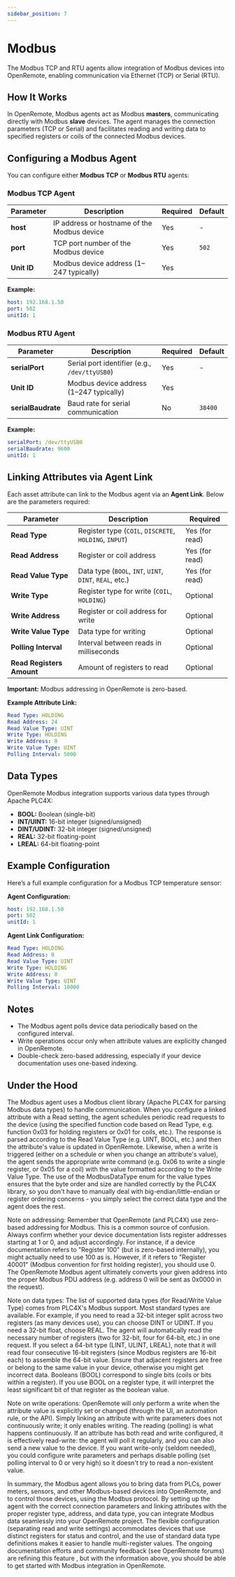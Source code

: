 ```yaml
---
sidebar_position: 7
---
```


# Modbus

The Modbus TCP and RTU agents allow integration of Modbus devices into OpenRemote, enabling communication via Ethernet (TCP) or Serial (RTU).

## How It Works

In OpenRemote, Modbus agents act as Modbus **masters**, communicating directly with Modbus **slave** devices. The agent manages the connection parameters (TCP or Serial) and facilitates reading and writing data to specified registers or coils of the connected Modbus devices.

## Configuring a Modbus Agent

You can configure either **Modbus TCP** or **Modbus RTU** agents:

### Modbus TCP Agent

| Parameter | Description                                 | Required | Default |
| --------- | ------------------------------------------- | -------- | ------- |
| **host**  | IP address or hostname of the Modbus device | Yes      | -       |
| **port**  | TCP port number of the Modbus device        | Yes      | `502`   |
| **Unit ID**          | Modbus device address (1–247 typically)                 | Yes            |


**Example:**

```yaml
host: 192.168.1.50
port: 502
unitId: 1
```

### Modbus RTU Agent

| Parameter          | Description                                  | Required | Default |
| ------------------ |----------------------------------------------| -------- | ------- |
| **serialPort**     | Serial port identifier (e.g., `/dev/ttyUSB0`) | Yes      | -       |
| **Unit ID**          | Modbus device address (1–247 typically)      | Yes            |
| **serialBaudrate** | Baud rate for serial communication           | No       | `38400` |

**Example:**

```yaml
serialPort: /dev/ttyUSB0
serialBaudrate: 9600
unitId: 1
```

## Linking Attributes via Agent Link

Each asset attribute can link to the Modbus agent via an **Agent Link**. Below are the parameters required:

| Parameter                 | Description                                            | Required       |
|---------------------------|--------------------------------------------------------|----------------|
| **Read Type**             | Register type (`COIL`, `DISCRETE`, `HOLDING`, `INPUT`) | Yes (for read) |
| **Read Address**          | Register or coil address                               | Yes (for read) |
| **Read Value Type**       | Data type (`BOOL`, `INT`, `UINT`, `DINT`, `REAL`, etc.) | Yes (for read) |
| **Write Type**            | Register type for write (`COIL`, `HOLDING`)            | Optional       |
| **Write Address**         | Register or coil address for write                     | Optional       |
| **Write Value Type**      | Data type for writing                                  | Optional       |
| **Polling Interval**      | Interval between reads in milliseconds                 | Optional       |
| **Read Registers Amount** | Amount of registers to read                   | Optional       |

**Important:** Modbus addressing in OpenRemote is zero-based.

**Example Attribute Link:**

```yaml
Read Type: HOLDING
Read Address: 24
Read Value Type: UINT
Write Type: HOLDING
Write Address: 0
Write Value Type: UINT
Polling Interval: 5000
```

## Data Types

OpenRemote Modbus integration supports various data types through Apache PLC4X:

* **BOOL:** Boolean (single-bit)
* **INT/UINT:** 16-bit integer (signed/unsigned)
* **DINT/UDINT:** 32-bit integer (signed/unsigned)
* **REAL:** 32-bit floating-point
* **LREAL:** 64-bit floating-point

## Example Configuration

Here’s a full example configuration for a Modbus TCP temperature sensor:

**Agent Configuration:**

```yaml
host: 192.168.1.50
port: 502
unitId: 1
```

**Agent Link Configuration:**

```yaml
Read Type: HOLDING
Read Address: 0
Read Value Type: UINT
Write Type: HOLDING
Write Address: 0
Write Value Type: UINT
Polling Interval: 10000

```

## Notes

* The Modbus agent polls device data periodically based on the configured interval.
* Write operations occur only when attribute values are explicitly changed in OpenRemote.
* Double-check zero-based addressing, especially if your device documentation uses one-based indexing.

## Under the Hood

The Modbus agent uses a Modbus client library (Apache PLC4X for parsing Modbus data types) to handle communication. When you configure a linked attribute with a Read setting, the agent schedules periodic read requests to the device (using the specified function code based on Read Type, e.g. function 0x03 for holding registers  or 0x01 for coils, etc.). The response is parsed according to the Read Value Type (e.g. UINT, BOOL, etc.) and then the attribute's value is updated in OpenRemote. Likewise, when a write is triggered (either on a schedule or when you change an attribute's value), the agent sends the appropriate write command (e.g. 0x06 to write a single register, or 0x05 for a coil) with the value formatted according to the Write Value Type. The use of the ModbusDataType enum for the value types ensures that the byte order and size are handled correctly by the PLC4X library, so you don't have to manually deal with big-endian/little-endian or register ordering concerns - you simply select the correct data type and the agent does the rest.

Note on addressing: Remember that OpenRemote (and PLC4X) use zero-based addressing for Modbus. This is a common source of confusion. Always confirm whether your device documentation lists register addresses starting at 1 or 0, and adjust accordingly. For instance, if a device documentation refers to "Register 100" (but is zero-based internally), you might actually need to use 100 as is. However, if it refers to "Register 40001" (Modbus convention for first holding register), you should use 0. The OpenRemote Modbus agent ultimately converts your given address into the proper Modbus PDU address (e.g. address 0 will be sent as 0x0000 in the request).

Note on data types: The list of supported data types (for Read/Write Value Type) comes from PLC4X's Modbus support. Most standard types are available. For example, if you need to read a 32-bit integer split across two registers (as many devices use), you can choose DINT or UDINT. If you need a 32-bit float, choose REAL. The agent will automatically read the necessary number of registers (two for 32-bit, four for 64-bit, etc.) in one request. If you select a 64-bit type (LINT, ULINT, LREAL), note that it will read four consecutive 16-bit registers (since Modbus registers are 16-bit each) to assemble the 64-bit value. Ensure that adjacent registers are free or belong to the same value in your device, otherwise you might get incorrect data. Booleans (BOOL) correspond to single bits (coils or bits within a register). If you use BOOL on a register type, it will interpret the least significant bit of that register as the boolean value.

Note on write operations: OpenRemote will only perform a write when the attribute value is explicitly set or changed (through the UI, an automation rule, or the API). Simply linking an attribute with write parameters does not continuously write; it only enables writing. The reading (polling) is what happens continuously. If an attribute has both read and write configured, it is effectively read-write: the agent will poll it regularly, and you can also send a new value to the device. If you want write-only (seldom needed), you could configure write parameters and perhaps disable polling (set polling interval to 0 or very high) so it doesn't try to read a non-existent value.

In summary, the Modbus agent allows you to bring data from PLCs, power meters, sensors, and other Modbus-based devices into OpenRemote, and to control those devices, using the Modbus protocol. By setting up the agent with the correct connection parameters and linking attributes with the proper register type, address, and data type, you can integrate Modbus data seamlessly into your OpenRemote project. The flexible configuration (separating read and write settings) accommodates devices that use distinct registers for status and control, and the use of standard data type definitions makes it easier to handle multi-register values. The ongoing documentation efforts and community feedback (see OpenRemote forums) are refining this feature , but with the information above, you should be able to get started with Modbus integration in OpenRemote.
